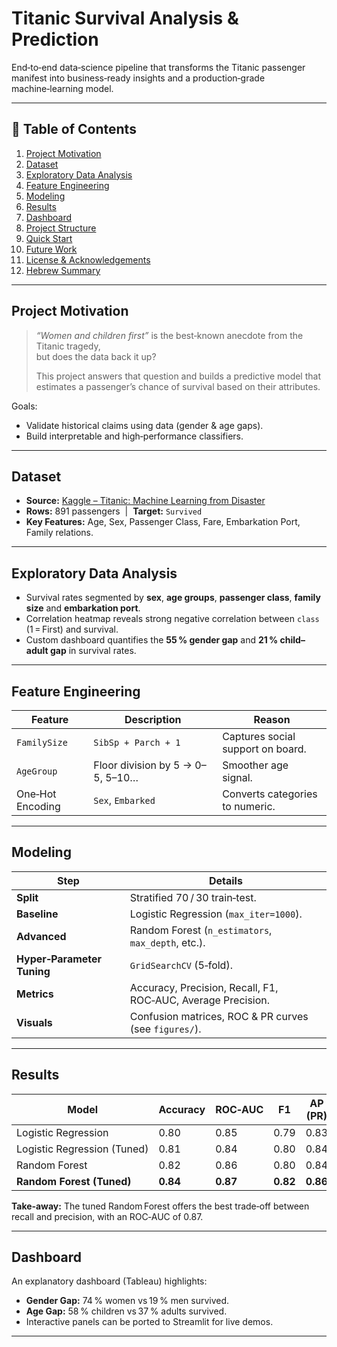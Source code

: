 # Titanic Survival Analysis & Prediction
End‑to‑end data‑science pipeline that transforms the Titanic passenger manifest into
business‑ready insights and a production‑grade machine‑learning model.

---

## 📑 Table of Contents
1. [Project Motivation](#project-motivation)
2. [Dataset](#dataset)
3. [Exploratory Data Analysis](#exploratory-data-analysis)
4. [Feature Engineering](#feature-engineering)
5. [Modeling](#modeling)
6. [Results](#results)
7. [Dashboard](#dashboard)
8. [Project Structure](#project-structure)
9. [Quick Start](#quick-start)
10. [Future Work](#future-work)
11. [License & Acknowledgements](#license--acknowledgements)
12. [Hebrew Summary](#hebrew-summary-סיכום-בעברית)

---

## Project Motivation
> *“Women and children first”* is the best‑known anecdote from the Titanic tragedy,  
> but does the data back it up?  
>
> This project answers that question and builds a predictive model that estimates a
> passenger’s chance of survival based on their attributes.

Goals:
* Validate historical claims using data (gender & age gaps).
* Build interpretable and high‑performance classifiers.

---

## Dataset
* **Source:** [Kaggle – Titanic: Machine Learning from Disaster](https://www.kaggle.com/competitions/titanic)
* **Rows:** 891 passengers  |  **Target:** `Survived`
* **Key Features:** Age, Sex, Passenger Class, Fare, Embarkation Port, Family relations.

---

## Exploratory Data Analysis
* Survival rates segmented by **sex**, **age groups**, **passenger class**, **family size** and **embarkation port**.
* Correlation heatmap reveals strong negative correlation between `class` (1 = First) and survival.
* Custom dashboard quantifies the **55 % gender gap** and **21 % child–adult gap** in survival rates.

---

## Feature Engineering
| Feature | Description | Reason |
|---------|-------------|--------|
| `FamilySize` | `SibSp + Parch + 1` | Captures social support on board. |
| `AgeGroup`  | Floor division by 5 → 0–5, 5–10… | Smoother age signal. |
| One‑Hot Encoding | `Sex`, `Embarked` | Converts categories to numeric. |

---

## Modeling
| Step | Details |
|------|---------|
| **Split** | Stratified 70 / 30 train‑test. |
| **Baseline** | Logistic Regression (`max_iter=1000`). |
| **Advanced** | Random Forest (`n_estimators`, `max_depth`, etc.). |
| **Hyper‑Parameter Tuning** | `GridSearchCV` (5‑fold). |
| **Metrics** | Accuracy, Precision, Recall, F1, ROC‑AUC, Average Precision. |
| **Visuals** | Confusion matrices, ROC & PR curves (see `figures/`). |

---

## Results
| Model | Accuracy | ROC‑AUC | F1 | AP (PR) |
|-------|----------|---------|----|---------|
| Logistic Regression | 0.80 | 0.85 | 0.79 | 0.83 |
| Logistic Regression (Tuned) | 0.81 | 0.84 | 0.80 | 0.84 |
| Random Forest | 0.82 | 0.86 | 0.80 | 0.84 |
| **Random Forest (Tuned)** | **0.84** | **0.87** | **0.82** | **0.86** |

**Take‑away:** The tuned Random Forest offers the best trade‑off between recall and precision, with an ROC‑AUC of 0.87.

---

## Dashboard
An explanatory dashboard (Tableau) highlights:

* **Gender Gap:** 74 % women vs 19 % men survived.  
* **Age Gap:** 58 % children vs 37 % adults survived.  
* Interactive panels can be ported to Streamlit for live demos.

---
